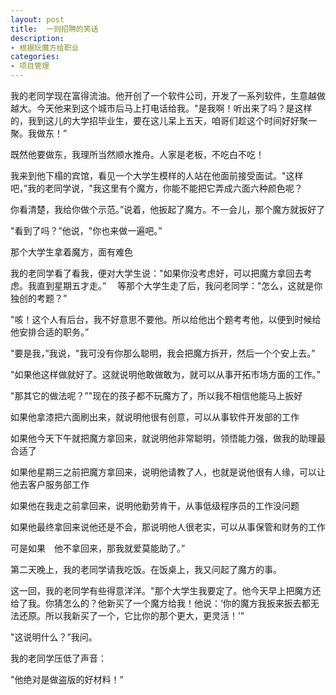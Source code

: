 ```yaml
---
layout: post
title:  一则招聘的笑话
description:
- 根据玩魔方给职业
categories:
- 项目管理
---
```

我的老同学现在富得流油。他开创了一个软件公司，开发了一系列软件，生意越做越大。今天他来到这个城市后马上打电话给我。"是我啊！听出来了吗？是这样的，我到这儿的大学招毕业生，要在这儿呆上五天，咱哥们趁这个时间好好聚一聚。我做东！”

既然他要做东，我理所当然顺水推舟。人家是老板，不吃白不吃！

我来到他下榻的宾馆，看见一个大学生模样的人站在他面前接受面试。"这样吧，”我的老同学说，"我这里有个魔方，你能不能把它弄成六面六种颜色呢？

你看清楚，我给你做个示范。”说着，他扳起了魔方。不一会儿，那个魔方就扳好了

"看到了吗？”他说，"你也来做一遍吧。”

那个大学生拿着魔方，面有难色

我的老同学看了看我，便对大学生说："如果你没考虑好，可以把魔方拿回去考虑。我直到星期五才走。”　
等那个大学生走了后，我问老同学："怎么，这就是你独创的考题？”

"咳！这个人有后台，我不好意思不要他。所以给他出个题考考他，以便到时候给他安排合适的职务。”

"要是我，”我说，"我可没有你那么聪明，我会把魔方拆开，然后一个个安上去。”

"如果他这样做就好了。这就说明他敢做敢为，就可以从事开拓市场方面的工作。”

"那其它的做法呢？”"现在的孩子都不玩魔方了，所以我不相信他能马上扳好

如果他拿漆把六面刷出来，就说明他很有创意，可以从事软件开发部的工作

如果他今天下午就把魔方拿回来，就说明他非常聪明，领悟能力强，做我的助理最合适了

如果他星期三之前把魔方拿回来，说明他请教了人，也就是说他很有人缘，可以让他去客户服务部工作　

如果他在我走之前拿回来，说明他勤劳肯干，从事低级程序员的工作没问题

如果他最终拿回来说他还是不会，那说明他人很老实，可以从事保管和财务的工作

可是如果　他不拿回来，那我就爱莫能助了。”　

第二天晚上，我的老同学请我吃饭。在饭桌上，我又问起了魔方的事。　

这一回，我的老同学有些得意洋洋。"那个大学生我要定了。他今天早上把魔方还给了我。你猜怎么的？他新买了一个魔方给我！他说：‘你的魔方我扳来扳去都无法还原。所以我新买了一个，它比你的那个更大，更灵活！’”　

"这说明什么？”我问。　

我的老同学压低了声音：　

"他绝对是做盗版的好材料！”　